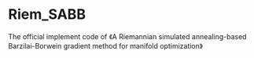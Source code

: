 # Riem_SABB
The official implement code of 《A Riemannian simulated annealing-based Barzilai-Borwein gradient method for manifold optimization》
